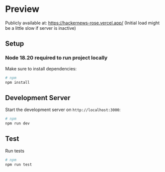 # Preview

Publicly available at: https://hackernews-rose.vercel.app/
(Initial load might be a little slow if server is inactive)

## Setup

### Node 18.20 required to run project locally

Make sure to install dependencies:

```bash
# npm
npm install

```

## Development Server

Start the development server on `http://localhost:3000`:

```bash
# npm
npm run dev

```

## Test

Run tests

```bash
# npm
npm run test

```
